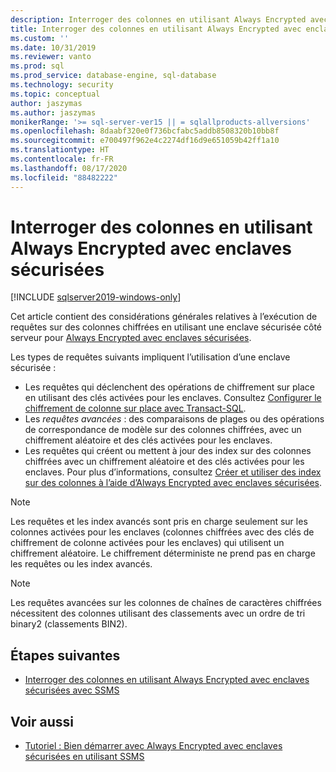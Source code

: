 ```yaml
---
description: Interroger des colonnes en utilisant Always Encrypted avec enclaves sécurisées
title: Interroger des colonnes en utilisant Always Encrypted avec enclaves sécurisées | Microsoft Docs
ms.custom: ''
ms.date: 10/31/2019
ms.reviewer: vanto
ms.prod: sql
ms.prod_service: database-engine, sql-database
ms.technology: security
ms.topic: conceptual
author: jaszymas
ms.author: jaszymas
monikerRange: '>= sql-server-ver15 || = sqlallproducts-allversions'
ms.openlocfilehash: 8daabf320e0f736bcfabc5addb8508320b10bb8f
ms.sourcegitcommit: e700497f962e4c2274df16d9e651059b42ff1a10
ms.translationtype: HT
ms.contentlocale: fr-FR
ms.lasthandoff: 08/17/2020
ms.locfileid: "88482222"
---
```

# <a name="query-columns-using-always-encrypted-with-secure-enclaves"></a>Interroger des colonnes en utilisant Always Encrypted avec enclaves sécurisées
[!INCLUDE [sqlserver2019-windows-only](../../../includes/applies-to-version/sqlserver2019-windows-only.md)]

Cet article contient des considérations générales relatives à l’exécution de requêtes sur des colonnes chiffrées en utilisant une enclave sécurisée côté serveur pour [Always Encrypted avec enclaves sécurisées](always-encrypted-enclaves.md). 

Les types de requêtes suivants impliquent l’utilisation d’une enclave sécurisée :
- Les requêtes qui déclenchent des opérations de chiffrement sur place en utilisant des clés activées pour les enclaves. Consultez [Configurer le chiffrement de colonne sur place avec Transact-SQL](always-encrypted-enclaves-configure-encryption-tsql.md).
- Les *requêtes avancées* : des comparaisons de plages ou des opérations de correspondance de modèle sur des colonnes chiffrées, avec un chiffrement aléatoire et des clés activées pour les enclaves.
- Les requêtes qui créent ou mettent à jour des index sur des colonnes chiffrées avec un chiffrement aléatoire et des clés activées pour les enclaves. Pour plus d’informations, consultez [Créer et utiliser des index sur des colonnes à l’aide d’Always Encrypted avec enclaves sécurisées](always-encrypted-enclaves-create-use-indexes.md).

> [!NOTE]
> Les requêtes et les index avancés sont pris en charge seulement sur les colonnes activées pour les enclaves (colonnes chiffrées avec des clés de chiffrement de colonne activées pour les enclaves) qui utilisent un chiffrement aléatoire. Le chiffrement déterministe ne prend pas en charge les requêtes ou les index avancés.

> [!NOTE]
> Les requêtes avancées sur les colonnes de chaînes de caractères chiffrées nécessitent des colonnes utilisant des classements avec un ordre de tri binary2 (classements BIN2). 


## <a name="next-steps"></a>Étapes suivantes
- [Interroger des colonnes en utilisant Always Encrypted avec enclaves sécurisées avec SSMS](always-encrypted-enclaves-query-columns-ssms.md)

## <a name="see-also"></a>Voir aussi
- [Tutoriel : Bien démarrer avec Always Encrypted avec enclaves sécurisées en utilisant SSMS](../tutorial-getting-started-with-always-encrypted-enclaves.md)

